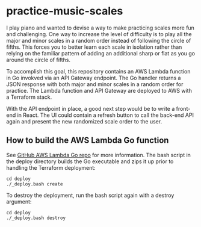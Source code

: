 # practice-music-scales

I play piano and wanted to devise a way to make practicing scales more fun and challenging. One way to increase the level of difficulty is to play all the major and minor scales in a random order instead of following the circle of fifths. This forces you to better learn each scale in isolation rather than relying on the familiar pattern of adding an additional sharp or flat as you go around the circle of fifths.

To accomplish this goal, this repository contains an AWS Lambda function in Go invokved via an API Gateway endpoint. The Go handler returns a JSON response with both major and minor scales in a random order for practice. The Lambda function and API Gateway are deployed to AWS with a Terraform stack.

With the API endpoint in place, a good next step would be to write a front-end in React. The UI could contain a refresh button to call the back-end API again and present the new randomized scale order to the user.

## How to build the AWS Lambda Go function

See [GitHub AWS Lambda Go repo](https://github.com/aws/aws-lambda-go) for more information. The bash script in the deploy directory builds the Go executable and zips it up prior to handling the Terraform deployment:

```
cd deploy
./_deploy.bash create
```

To destroy the deployment, run the bash script again with a destroy argument:

```
cd deploy
./_deploy.bash destroy
```
